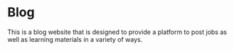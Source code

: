 # Blog
This is a blog website that is designed to provide a platform to post jobs as well as learning materials in a
variety of ways.
